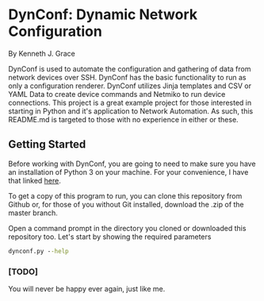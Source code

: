 # DynConf: Dynamic Network Configuration
By Kenneth J. Grace

DynConf is used to automate the configuration and gathering of data from network devices over SSH. DynConf has the basic functionality to run as only a configuration renderer. DynConf utilizes Jinja templates and CSV or YAML Data to create device commands and Netmiko to run device connections. This project is a great example project for those interested in starting in Python and it's application to Network Automation. As such, this README.md is targeted to those with no experience in either or these.

## Getting Started
Before working with DynConf, you are going to need to make sure you have an installation of Python 3 on your machine. For your convenience, I have that linked [here](https://www.python.org/downloads/).

To get a copy of this program to run, you can clone this repository from Github or, for those of you without Git installed, download the .zip of the master branch.

Open a command prompt in the directory you cloned or downloaded this repository too.  Let's start by showing the required parameters
```cmd
dynconf.py --help
```
### [TODO]
You will never be happy ever again, just like me.